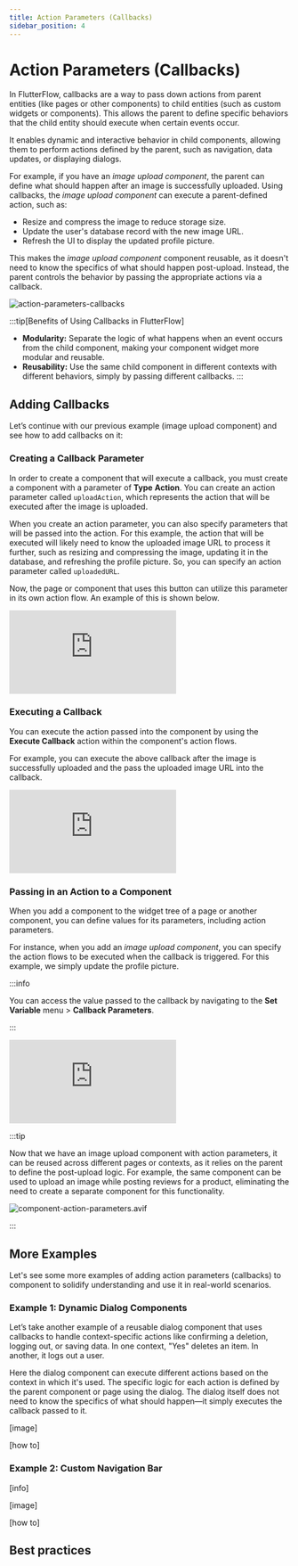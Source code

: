 ```yaml
---
title: Action Parameters (Callbacks)
sidebar_position: 4
---
```


# Action Parameters (Callbacks)

In FlutterFlow, callbacks are a way to pass down actions from parent entities (like pages or other
components) to child entities (such as custom widgets or components). This allows the parent to
define specific behaviors that the child entity should execute when certain events occur.

It enables dynamic and interactive behavior in child components, allowing them to perform actions
defined by the parent, such as navigation, data updates, or displaying dialogs.

For example, if you have an *image upload component*, the parent can define what should happen after an image is successfully uploaded. Using callbacks, the *image upload component* can execute a parent-defined action, such as:

- Resize and compress the image to reduce storage size.
- Update the user's database record with the new image URL.
- Refresh the UI to display the updated profile picture.

This makes the *image upload component* component reusable, as it doesn't need to know the specifics of what should happen post-upload. Instead, the parent controls the behavior by passing the appropriate actions via a callback.

![action-parameters-callbacks](imgs/action-parameters-callbacks.avif)

:::tip[Benefits of Using Callbacks in FlutterFlow]

- **Modularity:** Separate the logic of what happens when an event occurs from the child component,
  making your component widget more modular and reusable.
- **Reusability:** Use the same child component in different contexts with different behaviors,
  simply by passing different callbacks.
  :::


## Adding Callbacks

Let’s continue with our previous example (image upload component) and see how to add callbacks on it:

### Creating a Callback Parameter

In order to create a component that will execute a callback, you must create a component with a parameter of **Type** **Action**. You can create an action parameter called `uploadAction`, which represents the action that will be executed after the image is uploaded.

When you create an action parameter, you can also specify parameters that will be passed into the action. For this example, the action that will be executed will likely need to know the uploaded image URL to process it further, such as resizing and compressing the image, updating it in the database, and refreshing the profile picture. So, you can specify an action parameter called `uploadedURL`.

Now, the page or component that uses this button can utilize this parameter in its own action flow. An example of this is shown below.

<div style={{
    position: 'relative',
    paddingBottom: 'calc(56.67989417989418% + 41px)', // Keeps the aspect ratio and additional padding
    height: 0,
    width: '100%'}}>
    <iframe 
        src="https://demo.arcade.software/BRHcXG6zWBYLCxaa9ifG?embed&show_copy_link=true"
        title=""
        style={{
            position: 'absolute',
            top: 0,
            left: 0,
            width: '100%',
            height: '100%',
            colorScheme: 'light'
        }}
        frameborder="0"
        loading="lazy"
        webkitAllowFullScreen
        mozAllowFullScreen
        allowFullScreen
        allow="clipboard-write">
    </iframe>
</div>
<p></p>

### Executing a Callback

You can execute the action passed into the component by using the **Execute Callback** action within the component's action flows.

For example, you can execute the above callback after the image is successfully uploaded and the pass the uploaded image URL into the callback.


<div style={{
    position: 'relative',
    paddingBottom: 'calc(56.67989417989418% + 41px)', // Keeps the aspect ratio and additional padding
    height: 0,
    width: '100%'}}>
    <iframe 
        src="https://demo.arcade.software/XEap1vCGTJ4x9Y1lswe3?embed&show_copy_link=true"
        title=""
        style={{
            position: 'absolute',
            top: 0,
            left: 0,
            width: '100%',
            height: '100%',
            colorScheme: 'light'
        }}
        frameborder="0"
        loading="lazy"
        webkitAllowFullScreen
        mozAllowFullScreen
        allowFullScreen
        allow="clipboard-write">
    </iframe>
</div>
<p></p>

### Passing in an Action to a Component

When you add a component to the widget tree of a page or another component, you can define values for its parameters, including action parameters.

For instance, when you add an *image upload component*, you can specify the action flows to be executed when the callback is triggered. For this example, we simply update the profile picture.

:::info

You can access the value passed to the callback by navigating to the **Set Variable** menu > **Callback Parameters**.

:::


<div style={{
    position: 'relative',
    paddingBottom: 'calc(56.67989417989418% + 41px)', // Keeps the aspect ratio and additional padding
    height: 0,
    width: '100%'}}>
    <iframe 
        src="https://demo.arcade.software/61EV732tfLpqQAIzLP8G?embed&show_copy_link=true"
        title=""
        style={{
            position: 'absolute',
            top: 0,
            left: 0,
            width: '100%',
            height: '100%',
            colorScheme: 'light'
        }}
        frameborder="0"
        loading="lazy"
        webkitAllowFullScreen
        mozAllowFullScreen
        allowFullScreen
        allow="clipboard-write">
    </iframe>
</div>
<p></p>

:::tip

Now that we have an image upload component with action parameters, it can be reused across different pages or contexts, as it relies on the parent to define the post-upload logic. For example, the same component can be used to upload an image while posting reviews for a product, eliminating the need to create a separate component for this functionality.

![component-action-parameters.avif](imgs/component-action-parameters.avif)

:::

## More Examples

Let's see some more examples of adding action parameters (callbacks) to component to solidify understanding and use it in real-world scenarios.

### Example 1: Dynamic Dialog Components

Let’s take another example of a reusable dialog component that uses callbacks to handle context-specific actions like confirming a deletion, logging out, or saving data. In one context, "Yes" deletes an item. In another, it logs out a user.

Here the dialog component can execute different actions based on the context in which it's used. The specific logic for each action is defined by the parent component or page using the dialog. The dialog itself does not need to know the specifics of what should happen—it simply executes the callback passed to it.

[image]

[how to]

### Example 2: Custom Navigation Bar

[info]

[image]

[how to]

## Best practices
